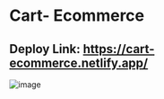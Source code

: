# Cart- Ecommerce

## Deploy Link: https://cart-ecommerce.netlify.app/

![image](https://user-images.githubusercontent.com/100707152/236916416-b29086c7-0414-439f-aaf2-6239efb94e08.png)
